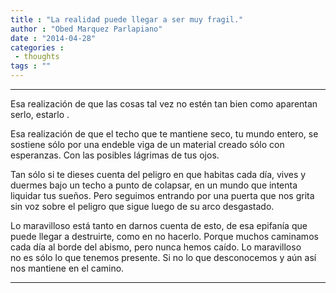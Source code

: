 ```yaml
---
title : "La realidad puede llegar a ser muy fragil."
author : "Obed Marquez Parlapiano"
date : "2014-04-28"
categories : 
 - thoughts
tags : ""
---
```


* * *

Esa realización de que las cosas tal vez no estén tan bien como aparentan serlo, estarlo .

Esa realización de que el techo que te mantiene seco, tu mundo entero, se sostiene sólo por una endeble viga de un material creado sólo con esperanzas. Con las posibles lágrimas de tus ojos.

Tan sólo si te dieses cuenta del peligro en que habitas cada día, vives y duermes bajo un techo a punto de colapsar, en un mundo que intenta liquidar tus sueños. Pero seguimos entrando por una puerta que nos grita sin voz sobre el peligro que sigue luego de su arco desgastado.

Lo maravilloso está tanto en darnos cuenta de esto, de esa epifanía que puede llegar a destruirte, como en no hacerlo. Porque muchos caminamos cada día al borde del abismo, pero nunca hemos caído. Lo maravilloso no es sólo lo que tenemos presente. Si no lo que desconocemos y aún así nos mantiene en el camino.

* * *
